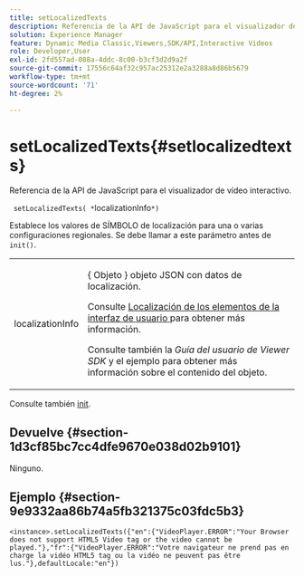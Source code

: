 ```yaml
---
title: setLocalizedTexts
description: Referencia de la API de JavaScript para el visualizador de vídeo interactivo.
solution: Experience Manager
feature: Dynamic Media Classic,Viewers,SDK/API,Interactive Videos
role: Developer,User
exl-id: 2fd557ad-088a-4ddc-8c00-b3cf3d2d9a2f
source-git-commit: 17556c64af32c957ac25312e2a3288a8d86b5679
workflow-type: tm+mt
source-wordcount: '71'
ht-degree: 2%

---
```


# setLocalizedTexts{#setlocalizedtexts}

Referencia de la API de JavaScript para el visualizador de vídeo interactivo.

` setLocalizedTexts( *`localizationInfo`*)`

Establece los valores de SÍMBOLO de localización para una o varias configuraciones regionales. Se debe llamar a este parámetro antes de `init()`.

<table id="table_896DFF34A68A403DB93A6D597461A573"> 
 <tbody> 
  <tr> 
   <td colname="col1"> <p> <span class="codeph"> <span class="varname"> localizationInfo </span> </span> </p> </td> 
   <td colname="col2"> <p> { <span class="codeph"> Objeto </span>} objeto JSON con datos de localización. </p> <p>Consulte <a href="../../../c-html5-aem-asset-viewers/c-html5-aem-int-video/c-html5-aem-int-video-viewer-localization.md#concept-cbfc39344c494eb7b9f6a272cff0cc74" format="dita" scope="local"> Localización de los elementos de la interfaz de usuario </a> para obtener más información. </p> <p>Consulte también la <i>Guía del usuario de Viewer SDK</i> y el ejemplo para obtener más información sobre el contenido del objeto. </p> </td> 
  </tr> 
 </tbody> 
</table>

Consulte también [init](../../../c-html5-aem-asset-viewers/c-html5-aem-int-video/c-html5-aem-int-video-javascriptapiref/r-html5-aem-int-video-javascriptapiref-init.md#reference-aee94dd92a28410784f7a1792e28683b).

## Devuelve {#section-1d3cf85bc7cc4dfe9670e038d02b9101}

Ninguno.

## Ejemplo {#section-9e9332aa86b74a5fb321375c03fdc5b3}

```
<instance>.setLocalizedTexts({"en":{"VideoPlayer.ERROR":"Your Browser does not support HTML5 Video tag or the video cannot be played."},"fr":{"VideoPlayer.ERROR":"Votre navigateur ne prend pas en charge la vidéo HTML5 tag ou la vidéo ne peuvent pas être lus."},defaultLocale:"en"})
```
